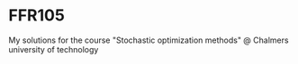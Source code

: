 # FFR105

My solutions for the course "Stochastic optimization methods" @ Chalmers university of technology
